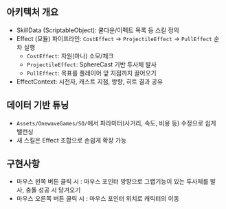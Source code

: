 ## 아키텍처 개요
- SkillData (ScriptableObject): 쿨다운/이펙트 목록 등 스킬 정의
- Effect (모듈) 파이프라인: `CostEffect` → `ProjectileEffect` → `PullEffect` 순차 실행  
  - `CostEffect`: 자원(마나) 소모/체크  
  - `ProjectileEffect`: SphereCast 기반 투사체 발사  
  - `PullEffect`: 목표를 플레이어 앞 지점까지 끌어오기
- EffectContext: 시전자, 캐스트 지점, 방향, 히트 결과 공유

## 데이터 기반 튜닝
- `Assets/OnewaveGames/SO/`에서 파라미터(사거리, 속도, 비용 등) 수정으로 쉽게 밸런싱
- 새 스킬은 Effect 조합으로 손쉽게 확장 가능

## 구현사항
- 마우스 왼쪽 버튼 클릭 시 : 마우스 포인터 방향으로 그랩기능이 있는 투사체를 발사, 충돌 성공 시 당겨오기
- 마우스 오른쪽 버튼 클릭 시 : 마우스 포인터 위치로 캐릭터의 이동

